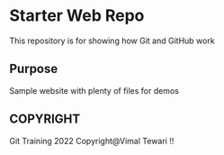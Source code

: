 # Starter Web Repo

This repository is for showing how Git and GitHub work

## Purpose

Sample website with plenty of files for demos

## COPYRIGHT
Git Training 2022 Copyright@Vimal Tewari !!
